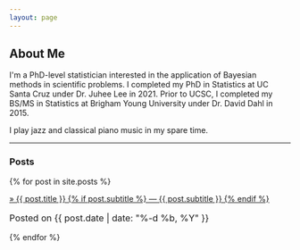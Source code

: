 ```yaml
---
layout: page
---
```


## About Me

I'm a PhD-level statistician interested in the application of Bayesian methods
in scientific problems. I completed my PhD in Statistics at UC Santa Cruz under
Dr. Juhee Lee in 2021.  Prior to UCSC, I completed my BS/MS in Statistics at
Brigham Young University under Dr. David Dahl in 2015.

I play jazz and classical piano music in my spare time.

<hr>


### Posts
{% for post in site.posts %}
<div class="post-preview">
    <a href="{{ post.url | prepend: site.baseurl }}">
        &raquo; {{ post.title }}
        {% if post.subtitle %}
        &mdash;
        {{ post.subtitle }}
        {% endif %}
    </a>
    <p class="post-meta" style="font-size: 16px">
       Posted on {{ post.date | date: "%-d %b, %Y" }}
    </p>
</div>
{% endfor %}


[1]: https://help.github.com/articles/creating-project-pages-manually
